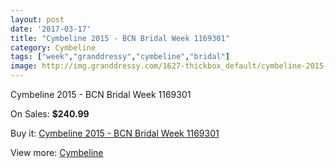 ```yaml
---
layout: post
date: '2017-03-17'
title: "Cymbeline 2015 - BCN Bridal Week 1169301"
category: Cymbeline
tags: ["week","granddressy","cymbeline","bridal"]
image: http://img.granddressy.com/1627-thickbox_default/cymbeline-2015-bcn-bridal-week-1169301.jpg
---
```

Cymbeline 2015 - BCN Bridal Week 1169301

On Sales: **$240.99**
<a href="https://www.granddressy.com/en/cymbeline/1303-cymbeline-2015-bcn-bridal-week-1169301.html"><amp-img layout="responsive" width="600" height="600" src="//img.granddressy.com/1627-thickbox_default/cymbeline-2015-bcn-bridal-week-1169301.jpg" alt="Cymbeline 2015 - BCN Bridal Week 1169301 0" /></a>

Buy it: [Cymbeline 2015 - BCN Bridal Week 1169301](https://www.granddressy.com/en/cymbeline/1303-cymbeline-2015-bcn-bridal-week-1169301.html "Cymbeline 2015 - BCN Bridal Week 1169301")

View more: [Cymbeline](https://www.granddressy.com/en/71-cymbeline "Cymbeline")